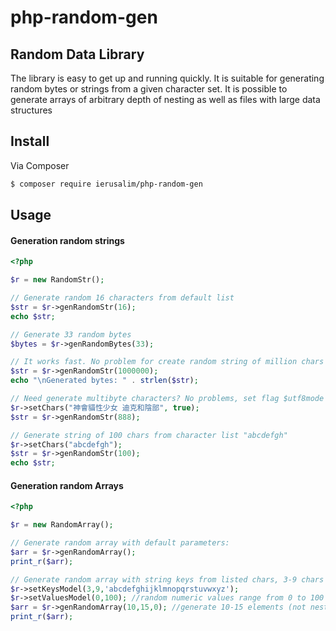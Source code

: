 # php-random-gen
## Random Data Library

The library is easy to get up and running quickly. It is suitable for generating
random bytes or strings from a given character set. It is possible to generate
arrays of arbitrary depth of nesting as well as files with large data structures

## Install

Via Composer

``` bash
$ composer require ierusalim/php-random-gen
```

## Usage

#### Generation random strings

```php
<?php

$r = new RandomStr();

// Generate random 16 characters from default list
$str = $r->genRandomStr(16);
echo $str;

// Generate 33 random bytes
$bytes = $r->genRandomBytes(33);

// It works fast. No problem for create random string of million chars
$str = $r->genRandomStr(1000000);
echo "\nGenerated bytes: " . strlen($str);

// Need generate multibyte characters? No problems, set flag $utf8mode = true
$r->setChars("神會貓性少女 迪克和陰部", true);
$str = $r->genRandomStr(888);

// Generate string of 100 chars from character list "abcdefgh"
$r->setChars("abcdefgh");
$str = $r->genRandomStr(100);
echo $str;

```

#### Generation random Arrays

```php
<?php

$r = new RandomArray();

// Generate random array with default parameters:
$arr = $r->genRandomArray();
print_r($arr);

// Generate random array with string keys from listed chars, 3-9 chars length
$r->setKeysModel(3,9,'abcdefghijklmnopqrstuvwxyz');
$r->setValuesModel(0,100); //random numeric values range from 0 to 100
$arr = $r->genRandomArray(10,15,0); //generate 10-15 elements (not nested)
print_r($arr);

```
